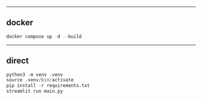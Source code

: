 ------------------------------------------------------
docker
------------------------------------------------------
```python
docker compose up -d --build
```



------------------------------------------------------
direct
------------------------------------------------------
```python
python3 -m venv .venv
source .venv/bin/activate
pip install -r requirements.txt
streamlit run main.py
```
